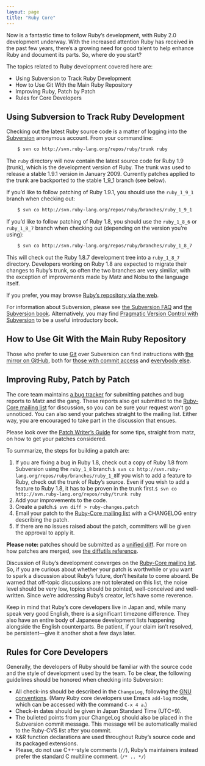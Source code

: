 ```yaml
---
layout: page
title: "Ruby Core"
---
```


Now is a fantastic time to follow Ruby’s development, with Ruby 2.0
development underway. With the increased attention Ruby has received in
the past few years, there’s a growing need for good talent to help
enhance Ruby and document its parts. So, where do you start?

The topics related to Ruby development covered here are:

* Using Subversion to Track Ruby Development
* How to Use Git With the Main Ruby Repository
* Improving Ruby, Patch by Patch
* Rules for Core Developers

## Using Subversion to Track Ruby Development

Checking out the latest Ruby source code is a matter of logging into the
[Subversion][1] anonymous account. From your commandline:

``` bash
    $ svn co http://svn.ruby-lang.org/repos/ruby/trunk ruby
```

The `ruby` directory will now contain the latest source code for Ruby
1.9 (trunk), which is the development version of Ruby. The trunk was
used to release a stable 1.9.1 version in January 2009. Currently
patches applied to the trunk are backported to the stable 1\_9\_1 branch
(see below).

If you’d like to follow patching of Ruby 1.9.1, you should use the
`ruby_1_9_1` branch when checking out:

``` bash
    $ svn co http://svn.ruby-lang.org/repos/ruby/branches/ruby_1_9_1
```

If you’d like to follow patching of Ruby 1.8, you should use the
`ruby_1_8_6` or `ruby_1_8_7` branch when checking out (depending on the
version you’re using):

``` bash
    $ svn co http://svn.ruby-lang.org/repos/ruby/branches/ruby_1_8_7
```

This will check out the Ruby 1.8.7 development tree into a `ruby_1_8_7`
directory. Developers working on Ruby 1.8 are expected to migrate their
changes to Ruby’s trunk, so often the two branches are very similiar,
with the exception of improvements made by Matz and Nobu to the language
itself.

If you prefer, you may browse [Ruby’s repository via the web][2].

For information about Subversion, please see [the Subversion FAQ][3] and
[the Subversion book][4]. Alternatively, you may find [Pragmatic Version
Control with Subversion][5] to be a useful introductory book.

## How to Use Git With the Main Ruby Repository

Those who prefer to use [Git][6] over Subversion can find instructions
with [the mirror on GitHub][7], both for [those with commit access][8]
and [everybody else][9].

## Improving Ruby, Patch by Patch

The core team maintains [a bug tracker][10] for submitting patches and
bug reports to Matz and the gang. These reports also get submitted to
the [Ruby-Core mailing list](/en/community/mailing-lists/#ruby-core) for
discussion, so you can be sure your request won’t go unnoticed. You can
also send your patches straight to the mailing list. Either way, you are
encouraged to take part in the discussion that ensues.

Please look over the [Patch Writer’s Guide][11] for some tips, straight
from matz, on how to get your patches considered.

To summarize, the steps for building a patch are:

1.  If you are fixing a bug in Ruby 1.8, check out a copy of Ruby 1.8
    from Subversion using the `ruby_1_8` branch.`
     $ svn co http://svn.ruby-lang.org/repos/ruby/branches/ruby_1_8
    `If you wish to add a feature to Ruby, check out the trunk of Ruby’s
    source. Even if you wish to add a feature to Ruby 1.8, it has to be
    proven in the trunk first.`
     $ svn co http://svn.ruby-lang.org/repos/ruby/trunk ruby
    `
2.  Add your improvements to the code.
3.  Create a patch.`
     $ svn diff > ruby-changes.patch
    `
4.  Email your patch to the [Ruby-Core mailing
    list](/en/community/mailing-lists/#ruby-core) with a CHANGELOG entry
    describing the patch.
5.  If there are no issues raised about the patch, committers will be
    given the approval to apply it.

**Please note:** patches should be submitted as a [unified diff][12].
For more on how patches are merged, see [the diffutils reference][13].

Discussion of Ruby’s development converges on the [Ruby-Core mailing
list](/en/community/mailing-lists/#ruby-core). So, if you are curious
about whether your patch is worthwhile or you want to spark a discussion
about Ruby’s future, don’t hesitate to come aboard. Be warned that
off-topic discussions are not tolerated on this list, the noise level
should be very low, topics should be pointed, well-conceived and
well-written. Since we’re addressing Ruby’s creator, let’s have some
reverence.

Keep in mind that Ruby’s core developers live in Japan and, while many
speak very good English, there is a significant timezone difference.
They also have an entire body of Japanese development lists happening
alongside the English counterparts. Be patient, if your claim isn’t
resolved, be persistent—give it another shot a few days later.

## Rules for Core Developers

Generally, the developers of Ruby should be familiar with the source
code and the style of development used by the team. To be clear, the
following guidelines should be honored when checking into Subversion:

* All check-ins should be described in the `ChangeLog`, following the
  [GNU conventions][14]. (Many Ruby core developers use Emacs `add-log`
  mode, which can be accessed with the command `C-x 4 a`.)
* Check-in dates should be given in Japan Standard Time (UTC+9).
* The bulleted points from your ChangeLog should also be placed in the
  Subversion commit message. This message will be automatically mailed
  to the Ruby-CVS list after you commit.
* K&amp;R function declarations are used throughout Ruby’s source code
  and its packaged extensions.
* Please, do not use C++-style comments (`//`), Ruby’s maintainers
  instead prefer the standard C multiline comment. (`/* .. */`)

[1]: http://subversion.tigris.org/
[2]: http://svn.ruby-lang.org/cgi-bin/viewvc.cgi/
[3]: http://subversion.tigris.org/faq.html
[4]: http://svnbook.org
[5]: http://www.pragmaticprogrammer.com/titles/svn/
[6]: http://git-scm.com/
[7]: http://github.com/ruby/ruby
[8]: http://wiki.github.com/shyouhei/ruby/committerhowto
[9]: http://wiki.github.com/shyouhei/ruby/noncommitterhowto
[10]: http://redmine.ruby-lang.org/
[11]: http://blade.nagaokaut.ac.jp/cgi-bin/scat.rb/ruby/ruby-core/25139
[12]: http://www.gnu.org/software/diffutils/manual/html_node/Unified-Format.html
[13]: http://www.gnu.org/software/diffutils/manual/html_node/Merging-with-patch.html#Merging%20with%20patch
[14]: http://www.gnu.org/prep/standards/standards.html#Change-Logs
